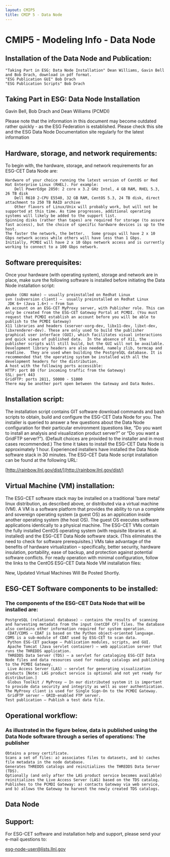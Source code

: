 ```yaml
---
layout: CMIP5
title: CMIP 5 - Data Node
---
```

# CMIP5 - Modeling Info - Data Node



## Installation of the Data Node and Publication:

    "Taking Part in ESG: Data Node Installation" Dean Williams, Gavin Bell and Bob Drach, download in pdf format.
    "ESG Publication GUI" Bob Drach
    "ESG Publication Scripts" Bob Drach


## Taking Part in ESG: Data Node Installation
Gavin Bell, Bob Drach and Dean Williams (PCMDI)
 
Please note that the information in this document may become outdated rather quickly - as the ESG Federation is established.
Please check this site and the ESG Data Node Documentation site regularly for the latest information

 
## Hardware, storage, and network requirements:

To begin with, the hardware, storage, and network requirements for an ESG-CET Data Node are:

    Hardware of your choice running the latest version of CentOS or Red Hat Enterprise Linux (RHEL). For example:
        Dell PowerEdge 2850: 2 core x 3.2 GHz Intel, 4 GB RAM, RHEL 5.3, 26 TB disk
        Dell R610 2-CPU E5540, 32 GB RAM, CentOS 5.3, 24 TB disk, direct attachment to 250 TB RAID archive
        Other flavors of Linux/Unix will probably work, but will not be supported at this time. As time progresses, additional operating systems will likely be added to the support list.
    Spinning disks (rather than tapes) are required for storage (to assure fast access), but the choice of specific hardware devices is up to the host.
    The faster the network, the better.   Some groups will have 2 x 10 Gbps network access while others will have less than 1 Gbps. Initially, PCMDI will have 2 x 10 Gbps network access and is currently working to connect to a 100 Gbps network.

## Software prerequisites:

Once your hardware (with operating system), storage and network are in place, make sure the following software is installed before initiating the Data Node installation script:

    gmake (GNU make) – usually preinstalled on Redhat Linux
    svn (subversion client) –  usually preinstalled on Redhat Linux
     JDK 6+ (Java 1.6+) – from Sun
    An account on an ESG-CET MyProxy server, with Publisher role. This can only be created from the ESG-CET Gateway Portal at PCMDI. (You must request that PCMDI establish an account before you will be able to publish to the PCMDI Gateway)
    X11 libraries and headers (xserver-xorg-dev, libx11-dev, libxt-dev, libxrenderer-dev). These are only used to build the publisher graphical user interface (GUI), which facilitates visual interactions and quick views of published data.  In the absence of X11, the publisher scripts will still build, but the GUI will not be available.
    Development library headers are also needed, namely zlib, termcap and readline.  They are used when building the PostgreSQL database. It is recommended that the operating system be installed with all the development headers for the distribution.
    A host with the following ports accessible:
    HTTP: port 80 (for incoming traffic from the Gateway)
    SSL: port 443
    GridFTP: ports 2811, 50000 - 51000
    There may be another port open between the Gateway and Data Nodes.

## Installation script:

The installation script contains GIT software download commands and bash scripts to obtain, build and configure the ESG-CET Data Node for you. The installer is queried to answer a few questions about the Data Node configuration for their particular environment (questions like, “Do you want to install an analysis and visualization product server?” or “Do you want a GridFTP server?”). (Default choices are provided to the installer and in most cases recommended.) The time it takes to install the ESG-CET Data Node is approximately 1 hour. Experienced installers have installed the Data Node software stack in 30 minutes.  The ESG-CET Data Node script installation can be found at the following URL:

[http://rainbow.llnl.gov/dist/](http://rainbow.llnl.gov/dist/)

## Virtual Machine (VM) installation:

The ESG-CET software stack may be installed on a traditional 'bare metal' linux distribution, as described above, or distributed via a virtual machine (VM).  A VM is a software platform that provides the ability to run a complete and sovereign operating system (a guest OS) as an application inside another operating system (the host OS). The guest OS executes software applications identically to a physical machine. The ESG-CET VMs contain the fully installed CentOS operating system (with requisite libraries et. al. installed) and the ESG-CET Data Node software stack. (This eliminates the need to check for software prerequisites.) VMs take advantage of the benefits of hardware virtualization – specifically, better security, hardware insulation, portability, ease of backup, and protection against potential software conflicts. For ready operation with minimal configuration, follow the links to the CentOS ESG-CET Data Node VM installation files:

 
New, Updated Virtual Machines Will Be Posted Shortly.

 
## ESG-CET Software components to be installed:

 

### The components of the ESG-CET Data Node that will be installed are:

 

    PostgreSQL (relational database) – contains the results of scanning and harvesting metadata from the input (netCDF CF) files. The database also contains other information required for system operation.
     CDAT/CDMS – CDAT is based on the Python object-oriented language. CDMS is a sub-module of CDAT used by ESG-CET to scan data.
     Python ESG-CET package – Publication modules, scripts, and GUI.
     Apache Tomcat (Java servlet container) – web application server that runs the THREDDS application.
     THREDDS Data Server (TDS) – a servlet for cataloging ESG-CET Data Node files and data resources used for reading catalogs and publishing to the PCMDI Gateway.
     Live Access Server (LAS) – servlet for generating visualization products [Note: LAS product service is optional and not yet ready for distribution.]
     Globus Toolkit / MyProxy – In our distributed system it is important to provide data security and integrity as well as user authentication. The MyProxy client is used for Single Sign-On to the PCMDI Gateway.
     GridFTP server – GRID-enabled FTP server.
    Test publication – Publish a test data file.

## Operational workflow:

 

### As illustrated in the figure below, data is published using the Data Node software through a series of operations:  The publisher

    Obtains a proxy certificate.
    Scans a set of files: a) associates files to datasets, and b) caches file metadata in the node database.
    Generates THREDDS catalogs and reinitializes the THREDDS Data Server (TDS).
    Optionally (and only after the LAS product service becomes available) reinitializes the Live Access Server (LAS) based on the TDS catalog.
    Publishes to the PCMDI Gateway: a) contacts Gateway via web service, and b) allows the Gateway to harvest the newly created TDS catalogs.

## Data Node

 

 
## Support:

 For ESG-CET software and installation help and support, please send your e-mail questions to:

 [esg-node-user@lists.llnl.gov](esg-node-user@lists.llnl.gov)



